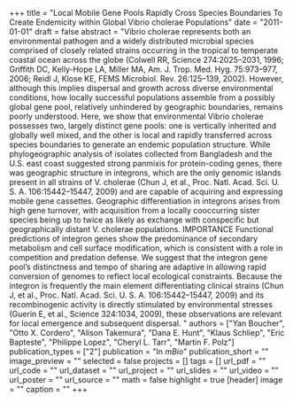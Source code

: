 +++
title = "Local Mobile Gene Pools Rapidly Cross Species Boundaries To Create Endemicity within Global Vibrio cholerae Populations"
date = "2011-01-01"
draft = false
abstract = "Vibrio cholerae represents both an environmental pathogen and a widely distributed microbial species comprised of closely related strains occurring in the tropical to temperate coastal ocean across the globe (Colwell RR, Science 274:2025–2031, 1996; Griffith DC, Kelly-Hope LA, Miller MA, Am. J. Trop. Med. Hyg. 75:973–977, 2006; Reidl J, Klose KE, FEMS Microbiol. Rev. 26:125–139, 2002). However, although this implies dispersal and growth across diverse environmental conditions, how locally successful populations assemble from a possibly global gene pool, relatively unhindered by geographic boundaries, remains poorly understood. Here, we show that environmental Vibrio cholerae possesses two, largely distinct gene pools: one is vertically inherited and globally well mixed, and the other is local and rapidly transferred across species boundaries to generate an endemic population structure. While phylogeographic analysis of isolates collected from Bangladesh and the U.S. east coast suggested strong panmixis for protein-coding genes, there was geographic structure in integrons, which are the only genomic islands present in all strains of V. cholerae (Chun J, et al., Proc. Natl. Acad. Sci. U. S. A. 106:15442–15447, 2009) and are capable of acquiring and expressing mobile gene cassettes. Geographic differentiation in integrons arises from high gene turnover, with acquisition from a locally cooccurring sister species being up to twice as likely as exchange with conspecific but geographically distant V. cholerae populations. IMPORTANCE Functional predictions of integron genes show the predominance of secondary metabolism and cell surface modification, which is consistent with a role in competition and predation defense. We suggest that the integron gene pool’s distinctness and tempo of sharing are adaptive in allowing rapid conversion of genomes to reflect local ecological constraints. Because the integron is frequently the main element differentiating clinical strains (Chun J, et al., Proc. Natl. Acad. Sci. U. S. A. 106:15442–15447, 2009) and its recombinogenic activity is directly stimulated by environmental stresses (Guerin E, et al., Science 324:1034, 2009), these observations are relevant for local emergence and subsequent dispersal. "
authors = ["Yan Boucher", "Otto X. Cordero", "Alison Takemura", "Dana E. Hunt", "Klaus Schliep", "Eric Bapteste", "Philippe Lopez", "Cheryl L. Tarr", "Martin F. Polz"]
publication_types = ["2"]
publication = "In *mBio*"
publication_short = ""
image_preview = ""
selected = false
projects = []
tags = []
url_pdf = ""
url_code = ""
url_dataset = ""
url_project = ""
url_slides = ""
url_video = ""
url_poster = ""
url_source = ""
math = false
highlight = true
[header]
image = ""
caption = ""
+++
